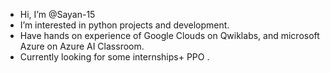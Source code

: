 - Hi, I’m @Sayan-15
- I’m interested in python projects and development.
- Have hands on experience of Google Clouds on Qwiklabs, and microsoft Azure on Azure AI Classroom.
- Currently looking for some internships+ PPO .


<!---
Sayan-15/Sayan-15 is a ✨ special ✨ repository because its `README.md` (this file) appears on your GitHub profile.
You can click the Preview link to take a look at your changes.
--->
